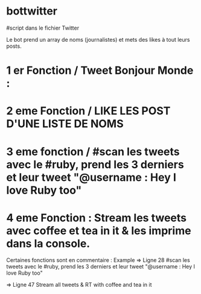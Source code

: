 # bottwitter
#script dans le fichier Twitter

Le bot prend un array de noms (journalistes) et mets des likes à tout leurs posts. 

# 1 er Fonction / Tweet Bonjour Monde : 

# 2 eme Fonction / LIKE LES POST D'UNE LISTE DE NOMS 

# 3 eme fonction  / #scan les tweets avec le #ruby, prend les 3 derniers et leur tweet "@username : Hey I love Ruby too"

# 4 eme Fonction : Stream les tweets avec coffee et tea in it  & les imprime dans la console.


Certaines fonctions sont en commentaire : 
Example => Ligne 28
#scan les tweets avec le #ruby, prend les 3 derniers et leur tweet "@username : Hey I love Ruby too"

=> Ligne 47
Stream all tweets & RT with coffee and tea in it 

